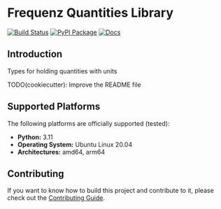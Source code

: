 # Frequenz Quantities Library

[![Build Status](https://github.com/frequenz-floss/frequenz-quantities-python/actions/workflows/ci.yaml/badge.svg)](https://github.com/frequenz-floss/frequenz-quantities-python/actions/workflows/ci.yaml)
[![PyPI Package](https://img.shields.io/pypi/v/frequenz-quantities)](https://pypi.org/project/frequenz-quantities/)
[![Docs](https://img.shields.io/badge/docs-latest-informational)](https://frequenz-floss.github.io/frequenz-quantities-python/)

## Introduction

Types for holding quantities with units

TODO(cookiecutter): Improve the README file

## Supported Platforms

The following platforms are officially supported (tested):

- **Python:** 3.11
- **Operating System:** Ubuntu Linux 20.04
- **Architectures:** amd64, arm64

## Contributing

If you want to know how to build this project and contribute to it, please
check out the [Contributing Guide](CONTRIBUTING.md).
